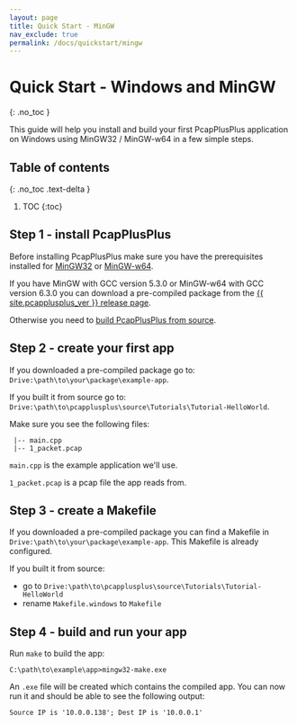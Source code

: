 ```yaml
---
layout: page
title: Quick Start - MinGW
nav_exclude: true
permalink: /docs/quickstart/mingw
---
```


# Quick Start - Windows and MinGW
{: .no_toc }

This guide will help you install and build your first PcapPlusPlus application on Windows using MinGW32 / MinGW-w64 in a few simple steps.

## Table of contents
{: .no_toc .text-delta }

1. TOC
{:toc}

## Step 1 - install PcapPlusPlus

Before installing PcapPlusPlus make sure you have the prerequisites installed for [MinGW32](/docs/install/build-source/mingw#prerequisites-for-building-with-mingw) or [MinGW-w64](/docs/install/build-source/mingw#prerequisites-for-building-with-mingw-w64).

If you have MinGW with GCC version 5.3.0 or MinGW-w64 with GCC version 6.3.0 you can download a pre-compiled package from the [{{ site.pcapplusplus_ver }} release page](https://github.com/seladb/PcapPlusPlus/releases/tag/v21.05).

Otherwise you need to [build PcapPlusPlus from source](/docs/install/build-source/mingw).

## Step 2 - create your first app

If you downloaded a pre-compiled package go to: `Drive:\path\to\your\package\example-app`.

If you built it from source go to: `Drive:\path\to\pcapplusplus\source\Tutorials\Tutorial-HelloWorld`.

Make sure you see the following files:

```shell
 |-- main.cpp
 |-- 1_packet.pcap
```

`main.cpp` is the example application we'll use.

`1_packet.pcap` is a pcap file the app reads from.

## Step 3 - create a Makefile

If you downloaded a pre-compiled package you can find a Makefile in `Drive:\path\to\your\package\example-app`. This Makefile is already configured.

If you built it from source:

- go to `Drive:\path\to\pcapplusplus\source\Tutorials\Tutorial-HelloWorld`
- rename `Makefile.windows` to `Makefile`

## Step 4 - build and run your app

Run `make` to build the app:

```shell
C:\path\to\example\app>mingw32-make.exe
```

An `.exe` file will be created which contains the compiled app. You can now run it and should be able to see the following output:

```shell
Source IP is '10.0.0.138'; Dest IP is '10.0.0.1'
```
